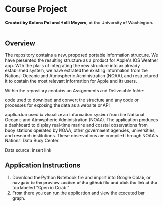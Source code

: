 # Course Project 
**Created by Selena Pol and Holli Meyers**, at the University of Washington. </br></br>

## Overview
The repository contains a new, proposed portable information structure. We have presented the resulting structure as a product for Apple's IOS Weather app. With the plans of integrating the new structure into an already established system, we have extrated the existing information from the National Oceanic and Atmospheric Administration (NOAA), and restructured it to contain the most relevant information for Apple and its users.

Within the repository contains an Assignments and Deliverable folder.




code used to download and convert the structure and any code or processes for exposing the data as a website or API

application used to visualize an information system from the National Oceanic and Atmospheric Administration (NOAA). The application produces a dashboard to display real-time marine and coastal observations from buoy stations operated by NOAA, other government agencies, universities, and research institutions. These observations are compiled through NOAA's National Data Buoy Center.

Data source: insert link

## Application Instructions
1. Download the Python Notebook file and import into Google Colab, or navigate to the preview section of the github file and click the link at the top labeled "Open in Colab."
2. From there you can run the application and view the executed bar graph.
